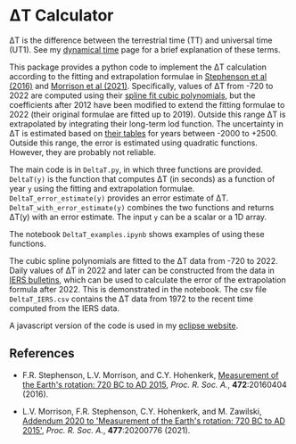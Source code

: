 # &Delta;T Calculator

&Delta;T is the difference between the terrestrial time (TT) and universal time (UT1). See my [dynamical time](http://ytliu.epizy.com/eclipse/dynamical_time.html) page for a brief explanation of these terms.

This package provides a python code to implement the &Delta;T calculation according to the fitting and extrapolation formulae in [Stephenson et al (2016)](https://royalsocietypublishing.org/doi/10.1098/rspa.2016.0404) and [Morrison et al (2021)](https://royalsocietypublishing.org/doi/10.1098/rspa.2020.0776). Specifically, values of ΔT from -720 to 2022 are computed using their [spline fit cubic polynomials](http://astro.ukho.gov.uk/nao/lvm/Table-S15.2020.txt), but the coefficients after 2012 have been modified to extend the fitting formulae to 2022 (their original formulae are fitted up to 2019). Outside this range &Delta;T is extrapolated by integrating their long-term lod function. The uncertainty in &Delta;T is estimated based on [their tables](http://astro.ukho.gov.uk/nao/lvm/) for years between -2000 to +2500. Outside this range, the error is estimated using quadratic functions. However, they are probably not reliable.

The main code is in `DeltaT.py`, in which three functions are provided. `DeltaT(y)` is the function that computes &Delta;T (in seconds) as a function of year `y` using the fitting and extrapolation formulae. `DeltaT_error_estimate(y)` provides an error estimate of &Delta;T. `DeltaT_with_error_estimate(y)` combines the two functions and returns &Delta;T(y) with an error estimate. The input `y` can be a scalar or a 1D array. 

The notebook `DeltaT_examples.ipynb` shows examples of using these functions.

The cubic spline polynomials are fitted to the &Delta;T data from -720 to 2022. Daily values of &Delta;T in 2022 and later can be constructed from the data in [IERS bulletins](https://www.iers.org/IERS/EN/Publications/Bulletins/bulletins.html), which can be used to calculate the error of the extrapolation formula after 2022. This is demonstrated in the notebook. The csv file `DeltaT_IERS.csv` contains the &Delta;T data from 1972 to the recent time computed from the IERS data.

A javascript version of the code is used in my [eclipse website](http://ytliu.epizy.com/eclipse/).

## References

- F.R. Stephenson, L.V. Morrison, and C.Y. Hohenkerk, [Measurement of the Earth's rotation: 720 BC to AD 2015](https://royalsocietypublishing.org/doi/10.1098/rspa.2016.0404), *Proc. R. Soc. A.*, **472**:20160404 (2016).

- L.V. Morrison, F.R. Stephenson, C.Y. Hohenkerk, and M. Zawilski, [Addendum 2020 to 'Measurement of the Earth's rotation: 720 BC to AD 2015'](https://royalsocietypublishing.org/doi/10.1098/rspa.2020.0776), *Proc. R. Soc. A.*, **477**:20200776 (2021).
